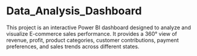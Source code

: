# Data_Analysis_Dashboard
This project is an interactive Power BI dashboard designed to analyze and visualize E-commerce sales performance.   It provides a 360° view of revenue, profit, product categories, customer contributions, payment preferences, and sales trends across different states. 
